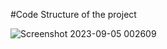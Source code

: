 #Code Structure of the project 

![Screenshot 2023-09-05 002609](https://github.com/smartinternz02/SBSPS-Challenge-10339-CloudCollabEdit-Empowering-Seamless-Document-Collaboration/assets/98992534/39c1418d-0e22-4721-964a-75879cef316f)
